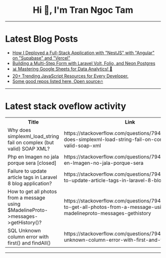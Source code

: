 <h1 align="center">Hi 👋, I'm Tran Ngoc Tam</h1>

---

# Latest Blog Posts 
<!-- BLOG-POST-LIST:START -->
- [How I Deployed a Full-Stack Application with &quot;NestJS&quot; with &quot;Angular&quot; on &quot;Supabase&quot; and &quot;Vercel&quot;](https://dev.to/endykaufman/how-i-deployed-a-full-stack-application-with-nestjs-with-angular-on-supabase-and-vercel-6nk)
- [Building a Multi-Step Form with Laravel Volt, Folio, and Neon Postgres](https://dev.to/neon-postgres/building-a-multi-step-form-with-laravel-volt-folio-and-neon-postgres-5b4f)
- [📊 Mastering Google Sheets for Data Analytics! 🚀](https://dev.to/shreyansh_19_kumar/mastering-google-sheets-for-data-analytics-33lm)
- [20+ Trending JavaScript Resources for Every Developer.](https://dev.to/dev-resources/20-trending-javascript-resources-for-every-developer-14bg)
- [Some good repos listed here, Open source🔥](https://dev.to/astrodevil/some-good-repos-listed-here-open-source-4fh)
<!-- BLOG-POST-LIST:END -->

---

# Latest stack oveflow activity
<table>
  <tr><th>Title</th><th>Link</th></tr>
  <!-- STACKOVERFLOW:START --><tr><td>Why does simplexml_load_string fail on complex &lpar;but valid&rpar; SOAP XML?</td><td>https://stackoverflow.com/questions/79440338/why-does-simplexml-load-string-fail-on-complex-but-valid-soap-xml</td></tr><tr><td>Php en lmagen no jala porque sera [closed]</td><td>https://stackoverflow.com/questions/79440314/php-en-lmagen-no-jala-porque-sera</td></tr><tr><td>Failure to update article tags in Laravel 8 blog application?</td><td>https://stackoverflow.com/questions/79440167/failure-to-update-article-tags-in-laravel-8-blog-application</td></tr><tr><td>How to get all photos from a message using $MadelineProto-&gt;messages-&gt;getHistory&lpar;&rpar;?</td><td>https://stackoverflow.com/questions/79440078/how-to-get-all-photos-from-a-message-using-madelineproto-messages-gethistory</td></tr><tr><td>SQL Unknown column error with first&lpar;&rpar; and findAll&lpar;&rpar;</td><td>https://stackoverflow.com/questions/79439966/sql-unknown-column-error-with-first-and-findall</td></tr><!-- STACKOVERFLOW:END -->
</table>

---


